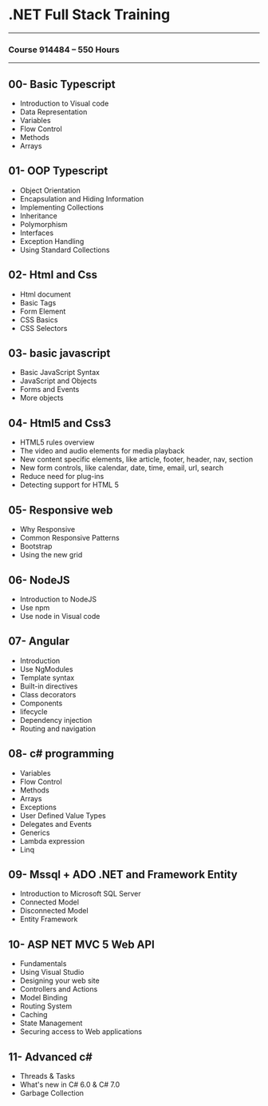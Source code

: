 
# .NET Full Stack Training

***

### Course 914484 – 550 Hours

***

## 00- Basic Typescript
* Introduction to Visual code
* Data Representation 
* Variables
* Flow Control 
* Methods
* Arrays

## 01- OOP Typescript
* Object Orientation 
* Encapsulation and Hiding Information
* Implementing Collections 
* Inheritance
* Polymorphism
* Interfaces
* Exception Handling 
* Using Standard Collections

## 02- Html and Css
* Html document
* Basic Tags 
* Form Element 
* CSS Basics 
* CSS Selectors 

## 03- basic javascript
* Basic JavaScript Syntax
* JavaScript and Objects
* Forms and Events
* More objects

## 04- Html5 and Css3
* HTML5 rules overview
* The video and audio elements for media playback
* New content specific elements, like article, footer, header, nav, section
* New form controls, like calendar, date, time, email, url, search
* Reduce need for plug-ins
* Detecting support for HTML 5

## 05- Responsive web 
* Why Responsive
* Common Responsive Patterns
* Bootstrap
* Using the new grid

## 06- NodeJS
* Introduction to NodeJS
* Use npm
* Use node in Visual code

## 07- Angular
* Introduction
* Use NgModules
* Template syntax
* Built-in directives
* Class decorators
* Components
* lifecycle
* Dependency injection
* Routing and navigation

## 08- c# programming
* Variables
* Flow Control
* Methods
* Arrays
* Exceptions
* User Defined Value Types
* Delegates and Events
* Generics
* Lambda expression
* Linq

## 09- Mssql + ADO .NET and Framework Entity
* Introduction to Microsoft SQL Server
* Connected Model
* Disconnected Model
* Entity Framework

## 10- ASP NET MVC 5 Web API
* Fundamentals
* Using Visual Studio
* Designing your web site
* Controllers and Actions
* Model Binding
* Routing System
* Caching
* State Management
* Securing access to Web applications

## 11- Advanced c#
* Threads & Tasks
* What's new in C# 6.0 & C# 7.0
* Garbage Collection
